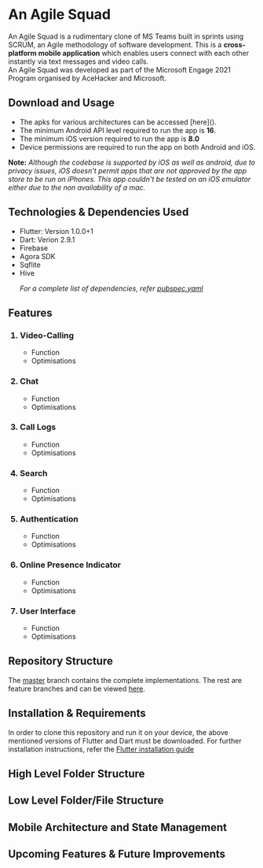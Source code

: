 # An Agile Squad

An Agile Squad is a rudimentary clone of MS Teams built in sprints using SCRUM, an Agile methodology of software development. This is a <b>cross-platform mobile application</b> which enables users connect with each other instantly via text messages and video calls. 
<br>
An Agile Squad was developed as part of the Microsoft Engage 2021 Program organised by AceHacker and Microsoft. <br>

## Download and Usage

<ul>  
  <li>The apks for various architectures can be accessed [here]().</li>
  <li>The minimum Android API level required to run the app is <b>16</b>.</li>
  <li>The minimum iOS version required to run the app is <b>8.0</b></li>
  <li>Device permissions are required to run the app on both Android and iOS.</li>
</ul>
  
<b>Note:</b><i> Although the codebase is supported by iOS as well as android, due to privacy issues, iOS doesn't permit apps that are not approved by the app store to be run on iPhones. This app couldn't be tested on an iOS emulator either due to the non availability of a mac.</i>
  
## Technologies & Dependencies Used

<ul>
  <li>Flutter: Version 1.0.0+1 </li>
  <li>Dart: Verion 2.9.1 </li>
  <li>Firebase</li>
  <li>Agora SDK</li>
  <li>Sqflite</li>
  <li>Hive</li>
  
  <i>For a complete list of dependencies, refer [pubspec.yaml](https://github.com/sonalika2001/An-Agile-Squad/blob/master/pubspec.yaml)</i>
   
</ul>

## Features 

<ol>
  <h3><li> Video-Calling </h3>
  <ul>
  <li>Function</li>
  <li>Optimisations</li>
  </ul></li>
  
  <h3><li> Chat </h3>
  <ul>
  <li>Function</li>
  <li>Optimisations</li>
  </ul></li>
  
  <h3><li> Call Logs </h3>
  <ul>
  <li>Function</li>
  <li>Optimisations</li>
  </ul></li>
  
  <h3><li>Search </h3>
  <ul>
  <li>Function</li>
  <li>Optimisations</li>
  </ul></li>
  
  <h3><li> Authentication </h3>
  <ul>
  <li>Function</li>
  <li>Optimisations</li>
  </ul></li>
  
  <h3><li> Online Presence Indicator </h3>
  <ul>
  <li>Function</li>
  <li>Optimisations</li>
  </ul></li>
  
  <h3><li> User Interface </h3>
  <ul>
  <li>Function</li>
  <li>Optimisations</li>
  </ul></li>
  
  
  </ol>
  
## Repository Structure
The [master](https://github.com/sonalika2001/An-Agile-Squad/tree/master) branch contains the complete implementations. The rest are feature branches and can be viewed [here](https://github.com/sonalika2001/An-Agile-Squad/branches/active).
    
## Installation & Requirements
In order to clone this repository and run it on your device, the above mentioned versions of Flutter and Dart must be downloaded. For further installation instructions, refer the [Flutter installation guide](https://flutter.dev/docs/get-started/install)

## High Level Folder Structure

## Low Level Folder/File Structure

## Mobile Architecture and State Management

## Upcoming Features & Future Improvements

  

  
